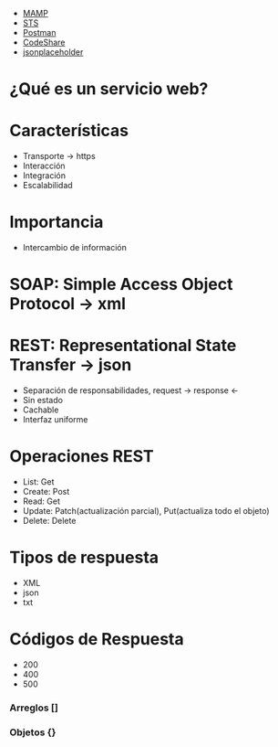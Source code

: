 * [MAMP](https://www.mamp.info/en/)
* [STS](https://spring.io/tools)
* [Postman](https://www.getpostman.com/)
* [CodeShare](https://codeshare.io)
* [jsonplaceholder](https://jsonplaceholder.typicode.com/posts)

# ¿Qué es un servicio web?

# Características
* Transporte -> https
* Interacción 
* Integración
* Escalabilidad

# Importancia
* Intercambio de información

# SOAP: Simple Access Object Protocol -> xml

# REST: Representational State Transfer -> json
* Separación de responsabilidades, request -> response <-
* Sin estado
* Cachable
* Interfaz uniforme

# Operaciones REST
* List: Get
* Create: Post
* Read: Get
* Update: Patch(actualización parcial), Put(actualiza todo el objeto)
* Delete: Delete

# Tipos de respuesta
* XML
* json
* txt

# Códigos de Respuesta
* 200
* 400
* 500

### Arreglos []
### Objetos {} 


